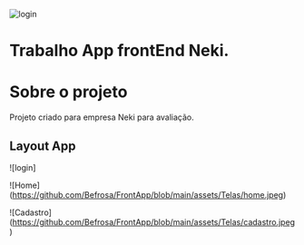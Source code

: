 ![login](https://user-images.githubusercontent.com/86376508/151679788-090d2c7d-3dd4-4dcc-9a30-1272bbd3662a.jpeg)
# Trabalho App frontEnd Neki.

# Sobre o projeto

Projeto criado para empresa Neki para avaliação. 

## Layout App

![login] <img href=https://github.com/Befrosa/FrontApp/blob/main/assets/Telas/login.jpeg>

![Home] (https://github.com/Befrosa/FrontApp/blob/main/assets/Telas/home.jpeg)

![Cadastro] (https://github.com/Befrosa/FrontApp/blob/main/assets/Telas/cadastro.jpeg)
